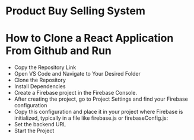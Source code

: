 # Product Buy Selling System


<h1>How to Clone a React Application From Github and Run</h1>
<ul>
    <li>Copy the Repository Link</li>
    <li>Open VS Code and Navigate to Your Desired Folder</li>
    <li>Clone the Repository</li>
    <li> Install Dependencies</li>
    <li>Create a Firebase project in the Firebase Console.</li>
    <li>After creating the project, go to Project Settings and find your Firebase configuration</li>
    <li>Copy this configuration and place it in your project where Firebase is initialized, typically in a file like firebase.js or firebaseConfig.js:</li>
    <li>Set the backend URL</li>
    <li>Start the Project</li>
</ul>
